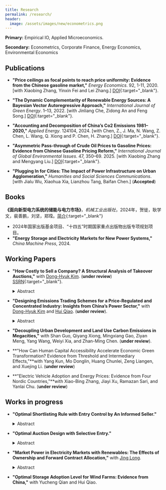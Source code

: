 ```yaml
---
title: Research
permalink: /research/
header:
  image: /assets/images/new/econometrics.png
---
```


**Primary:** Empirical IO, Applied Microeconomics.

**Secondary:** Econometrics, Corporate Finance, Energy Economics, Environmental Economics

## Publications

- **"Price ceilings as focal points to reach price uniformity: Evidence from the Chinese gasoline market,"** <i>Energy Economics</i>. 92, 1-11, 2020. [with Xiaobing Zhang, Yinxin Fei and Lei Zhang.] [DOI](https://doi.org/10.1016/j.eneco.2020.104950){:target="_blank"}.  

- **"The Dynamic Complementarity of Renewable Energy Sources: A Bayesian Vector Autoregressive Approach,"** <i>International Journal of Green Energy</i>. 1–13, 2022. [with Jinliang Che, Zidong An and Feng Song.] [DOI](https://doi.org/10.1080/15435075.2022.2160933){:target="_blank"}.  

- **"Accounting and Decomposition of China’s Co2 Emissions 1981–2020,"** <i>Applied Energy</i>. 124104, 2024. [with Chen, Z., J. Ma, N. Wang, Z. Chen, L. Wang, Q. Xiong and P. Chen, H. Zhang.] [DOI](https://doi.org/10.1016/j.apenergy.2024.124104){:target="_blank"}.  

- **"Asymmetric Pass-through of Crude Oil Prices to Gasoline Prices: Evidence from Chinese Gasoline Pricing Reform,"** <i>International Journal of Global Environmental Issues</i>. 47, 350–69. 2025. [with Xiaobing Zhang and Mengyang Liu.] [DOI](https://www.inderscienceonline.com/doi/abs/10.1504/IJGEI.2025.146001){:target="_blank"}.  

- **"Plugging In for Cities: The Impact of Power Infrastructure on Urban Agglomeration,"** <i>Humanities and Social Sciences Communications</i>. [with Jialu Wu, Xiaohua Xia, Lianzhou Tang, Baifan Chen.] (**Accepted**)

## Books
**《面向新型电力系统的储能与电力市场》**，<i>机械工业出版社</i>，2024年，贺徙，耿学文，裴善鹏，刘坚，郑𬎆。[简介](https://baike.baidu.com/item/面向新型电力系统的储能与电力市场/64572646?fr=ge_ala#reference-1){:target="_blank"}   
- 2024年国家出版基金项目、“十四五”时期国家重点出版物出版专项规划项目。  
- **"Energy Storage and Electricity Markets for New Power Systems,"** <i>China Machine Press</i>, 2024.   

## Working Papers

- **"How Costly to Sell a Company? A Structural Analysis of Takeover Auctions,"** with [Dong-Hyuk Kim](https://sites.google.com/site/kimdonghyuk000). (**under review**) [SSRN](https://papers.ssrn.com/sol3/papers.cfm?abstract_id=3505106){:target="_blank"}.  

  <details>
    <summary>Abstract</summary>
    To explain why sellers in takeover auctions limit bidders entry, we structurally measure economic costs incurred by the seller for inviting an additional bidder. Our auction model allows bidders to discount their synergy values when rivals obtain the target company’s confidential information, which induces the information cost. We identify the model primitives with unobserved heterogeneity, as confidential information is latent. From a sample of U.S. M&As, we find that the unobserved heterogeneity is critical, bidders lower values by 11.9% for each rival, and the information (operation) cost amounts to 1.3% (4.1%) of the equilibrium deal value for a representative target.
  </details>  

-  **"Designing Emissions Trading Schemes for a Price-Regulated and Concentrated Industry: Insights from China’s Power Sector,"** with [Dong-Hyuk Kim](https://sites.google.com/site/kimdonghyuk000) and [Hui Qiao](https://sites.google.com/view/huiqiao/). (**under review**).  
   <details>
     <summary>Abstract</summary>
     We analyze the impact of emission trading systems, such as tradable performance standards (TPS) and cap-and-trade (C&T) schemes, in China's coal-fired generation sector characterized by price regulation and high concentration. Our oligopoly model shows that TPS and C&T partially offset the adverse effects of power prices regulated below equilibrium. Unlike C&T, TPS further facilitates production reallocation towards low-emission firms, suggesting its efficacy in emission reduction. From market data, we uncover cost functions for five major firms in Guangdong province to conduct realistic policy simulations. Compared to the current TPS setup, the optimal TPS and C&T under the regulated price reduce emissions by 11.1 and 7.6 million tonnes, respectively. The optimal TPS enhances social welfare by 250 million RMB, while the optimal C&T decreases it by 485 million RMB. Moreover, the optimal TPS above approximates the case where the power price is further adjusted to maximize social welfare.  
   </details>    

- **"Decoupling Urban Development and Land Use Carbon Emissions in Megacities,"** with Shan Guo, Qiyang Xiong, Mingxiang Gao, Ziyan Meng, Yang Wang, Weiyi Xia, and Zhan-Ming Chen. (**under review**). 

- **"How Can Human Capital Accessibility Accelerate Economic Green Transformation? Evidence from Threshold and Intermediary Effects,"**with Yang Kun, Mo Donglin, Huang Chunlei, Zeng Liangen, and Xuejing Li. (**under review**)  

- **"Electric Vehicle Adoption and Energy Prices: Evidence from Four Nordic Countries,"**with Xiao-Bing Zhang, Jiayi Xu, Ramazan Sari, and Yanlai Chu. (**under review**)


## Works in progress

- **"Optimal Shortlisting Rule with Entry Control by An Informed Seller."**  
  <details>
    <summary>Abstract</summary>

    This study is a theoretical extension of my job market paper of takeover auctions, where indicative bidding and shortlisting is a common practice. I first develop a two-stage auction model with entry control by an informed seller who observes bidders’ initial types (signals). Then I study how the seller, who has information valuable to the bidders, maximizes his expected profit by shortlisting potential bidders into the final-stage auction. The shortlisted bidders are asymmetric in their types (private valuation plus beliefs) because their private beliefs about the other shortlisted bidders rely on their private initial types. Except for takeover auctions, this model also describes many real-world auctions with a qualification stage, such as a real estate sale.
  </details>  

- **"Optimal Auction Design with Selective Entry."**  
  <details>
    <summary>Abstract</summary>

    This paper studies the optimal auction design by a revenue-maximizing seller in a two-stage auction model with selective entry. Following Stegeman (1996) and Lu (2009), I consider the feasible semidirect mechanism with a symmetric threshold-entry. In order to implement the optimal entry threshold, we need to consider a generalized virtual value, which is non-monotone in general. To handle the non-monotonicity of the generalized virtual value, I use the ironing technique described in Myerson (1981) to obtain a monotone (ironed) virtual value. Then we select the optimal mechanism to maximize the (ironed) virtual value.
  </details>   

- **"Market Power in Electricity Markets with Renewables: The Effects of Ownership and Forward Contract Allocation,"** with [Jing Long](https://jing042323.github.io/jing-long/).   
   <details>
     <summary>Abstract</summary>
     Motivated by the growth of renewable generation and development of electricity market in China, this study analyzes the impact of renewable penetration on the market outcomes under different market and ownership structure. We construct a two-stage oligopolistic model consisting symmetric strategic suppliers and competitive fringe suppliers who are allowed to make production decisions for each of their generation technology. Based on the theoretical model, we further conduct a series of simulation study to illustrate the theoretical result by exploring different set of model parameter configurations. We find that the amount of price decline could be partially or fully reduced when strategic suppliers a large proportion of renewable generation assets as a result of market power. Using the ownership and capacity information of the “big-five” electricity groups, Our simulation shows that this ownership effect will emerge in the future Chinese electricity market according to China’s renewable policy and targets. Furthermore, the forward contracting stage is pro-competitive or even over-competitive, depending on both the market and ownership structure.
   </details>   
   
- **"Optimal Storage Adoption Level for Wind Farms: Evidence from China,"** with Yucheng Qian and Hui Qiao.  

